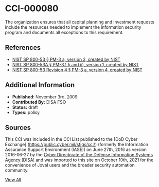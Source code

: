 # CCI-000080

The organization ensures that all capital planning and investment requests include the resources needed to implement the information security program and documents all exceptions to this requirement.

## References ##

* [NIST SP 800-53 § PM-3 a, version 3, created by NIST](http://csrc.nist.gov/publications/PubsSPs.html)
* [NIST SP 800-53A § PM-3.1 (i and ii), version 1, created by NIST](http://csrc.nist.gov/publications/PubsSPs.html)
* [NIST SP 800-53 Revision 4 § PM-3 a, version 4, created by NIST](http://csrc.nist.gov/publications/PubsSPs.html)


## Additional Information ##

* **Published:** November 3rd, 2009
* **Contributed By:** DISA FSO
* **Status:** draft
* **Types:** policy

## Sources ##

This CCI was included in the CCI List published to the [DoD Cyber Exchange]
(https://public.cyber.mil/stigs/cci/) (formerly the Information Assurance Support Environment
(IASE)) on June 27th, 2016 as version 2016-06-27 by the [Cyber Directorate of the Defense 
Information Systems Agency (DISA)](https://public.cyber.mil/about-cyber/) and was imported to 
this site on October 10th, 2021 for the convenience of Joval users and the broader security automation community.

[View All](../README.md)
